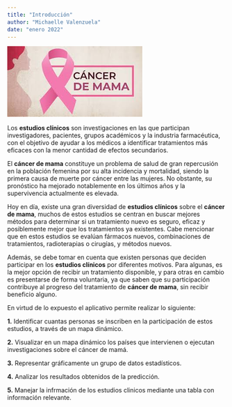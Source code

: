 ```yaml
---
title: "Introducción"
author: "Michaelle Valenzuela"
date: "enero 2022"
---
```


![logo](../Imagenes/cancer.jpg)

Los **estudios clínicos** son investigaciones en las que participan investigadores, pacientes, grupos académicos y la industria farmacéutica, con el objetivo de ayudar a los médicos a identificar tratamientos más eficaces con la menor cantidad de efectos secundarios.

El **cáncer de mama** constituye un problema de salud de gran repercusión en la población femenina por su alta incidencia y mortalidad, siendo la primera causa de muerte por cáncer entre las mujeres. No obstante, su pronóstico ha mejorado notablemente en los últimos años y la supervivencia actualmente es elevada.

Hoy en día, existe una gran diversidad de **estudios clínicos** sobre el **cáncer de mama**, muchos de estos estudios se centran en buscar mejores métodos para determinar si un tratamiento nuevo es seguro, eficaz y posiblemente mejor que los tratamientos ya existentes. 
Cabe mencionar que en estos estudios se evalúan fármacos nuevos, combinaciones de tratamientos, radioterapias o cirugías, y métodos nuevos.


Además, se debe tomar en cuenta que existen personas que deciden participar en los **estudios clínicos** por diferentes motivos.
Para algunas, es la mejor opción de recibir un tratamiento disponible, y para otras en cambio es presentarse de forma voluntaria, ya que saben que su participación contribuye al progreso del tratamiento de **cáncer de mama**, sin recibir beneficio alguno.


En virtud de lo expuesto el aplicativo permite realizar lo siguiente:

**1.** Identificar cuantas personas se inscriben en la participación de estos estudios, a través de un mapa dinámico.

**2.** Visualizar en un mapa dinámico los países que intervienen o ejecutan investigaciones sobre el cáncer de mamá.

**3.** Representar gráficamente un grupo de datos estadísticos.

**4.** Analizar los resultados obtenidos de la predicción.

**5.** Manejar la infrmación de los estudios clinicos mediante una tabla con información relevante.
